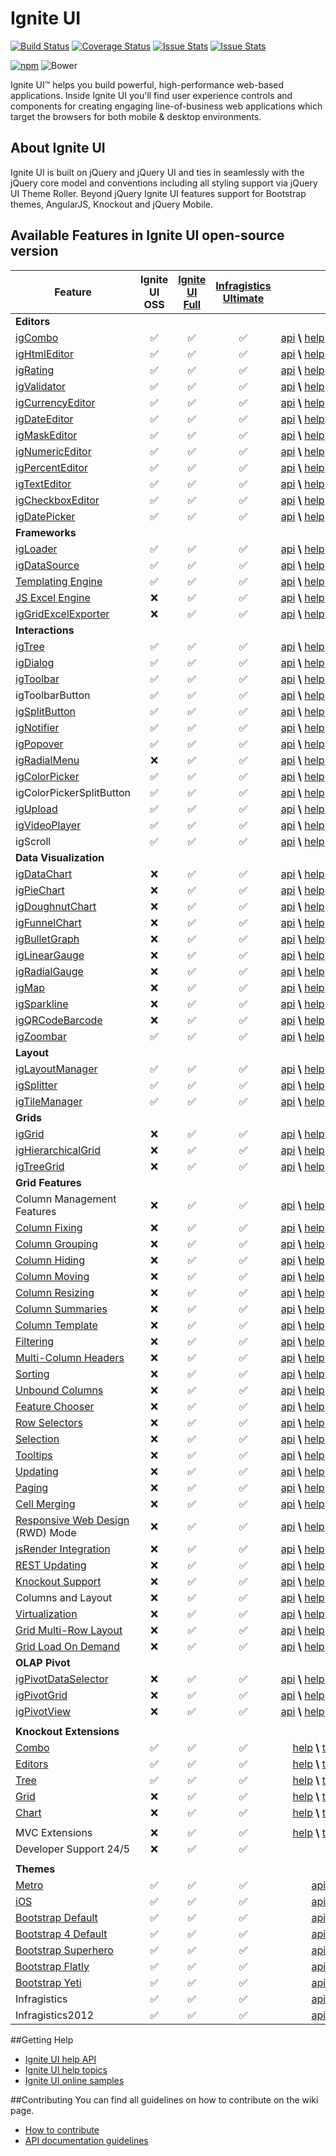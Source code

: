 # Ignite UI  
[![Build Status](https://travis-ci.org/IgniteUI/ignite-ui.svg?branch=master)](https://travis-ci.org/IgniteUI/ignite-ui)
[![Coverage Status](https://coveralls.io/repos/github/IgniteUI/ignite-ui/badge.svg?branch=master)](https://coveralls.io/github/IgniteUI/ignite-ui?branch=master)
[![Issue Stats](http://issuestats.com/github/IgniteUI/ignite-ui/badge/pr?style=flat)](http://issuestats.com/github/IgniteUI/ignite-ui)
[![Issue Stats](http://issuestats.com/github/IgniteUI/ignite-ui/badge/issue?style=flat)](http://issuestats.com/github/IgniteUI/ignite-ui)

[![npm](https://img.shields.io/npm/v/ignite-ui.svg?maxAge=2592000)](https://www.npmjs.com/package/ignite-ui)
![Bower](https://img.shields.io/bower/v/ignite-ui.svg?maxAge=2592000)


Ignite UI™ helps you build powerful, high-performance web-based applications. Inside Ignite UI you'll find user experience controls and components for creating engaging line-of-business web applications which target the browsers for both mobile & desktop environments.

## About  Ignite UI

Ignite UI is built on jQuery and jQuery UI and ties in seamlessly with the jQuery core model and conventions including all styling support via jQuery UI Theme Roller. Beyond jQuery Ignite UI features support for Bootstrap themes, AngularJS, Knockout and jQuery Mobile.

## Available Features in Ignite UI open-source version

|Feature																	|Ignite UI OSS		|[Ignite UI Full](http://www.igniteui.com)	|[Infragistics Ultimate](http://www.infragistics.com/products/ultimate)	|Help 																																																																			|
|---------------------------------------------------------------------------|:-----------------:|:-----------------------------------------:|:---------------------------------------------------------------------:|:-----------------------------------------------------------------------------------------------------------------------------------------------------------------------------------------------------------------------------------------------------------------------------:|
|**Editors**																|					|											|																		|																																																																				|
|[igCombo](http://www.igniteui.com/combo/overview)							|:white_check_mark:	|:white_check_mark:							|:white_check_mark:														|[api](http://www.igniteui.com/help/api/2016.1/ui.igcombo)&nbsp;**\\**&nbsp;[help](http://www.igniteui.com/help/igcombo-igcombo)&nbsp;**\\**&nbsp;[topics&nbsp;source](https://github.com/IgniteUI/help-topics/tree/16.1/topics/02_Controls/igCombo)														|
|[igHtmlEditor](http://www.igniteui.com/html-editor/overview)				|:white_check_mark:	|:white_check_mark:							|:white_check_mark:														|[api](http://www.igniteui.com/help/api/2016.1/ui.ightmleditor)&nbsp;**\\**&nbsp;[help](http://www.igniteui.com/help/ightmleditor-ightmleditor)&nbsp;**\\**&nbsp;[topics&nbsp;source](https://github.com/IgniteUI/help-topics/tree/16.1/topics/02_Controls/igHtmlEditor)									|
|[igRating](http://www.igniteui.com/rating/overview)						|:white_check_mark:	|:white_check_mark: 						|:white_check_mark:														|[api](http://www.igniteui.com/help/api/2016.1/mobile.igRating)&nbsp;**\\**&nbsp;[help]()&nbsp;**\\**&nbsp;[topics&nbsp;source]() |
|[igValidator](http://www.igniteui.com/validator/overview)					|:white_check_mark:	|:white_check_mark:							|:white_check_mark:														|[api](http://www.igniteui.com/help/api/2016.1/ui.igvalidator)&nbsp;**\\**&nbsp;[help](http://www.igniteui.com/help/igvalidator)&nbsp;**\\**&nbsp;[topics&nbsp;source](https://github.com/IgniteUI/help-topics/tree/16.1/topics/02_Controls/igValidator)													|
|[igCurrencyEditor](http://www.igniteui.com/editors/currency-editor)		|:white_check_mark:	|:white_check_mark: 						|:white_check_mark:														|[api](http://www.igniteui.com/help/api/2016.1/ui.igcurrencyeditor)&nbsp;**\\**&nbsp;[help](http://www.igniteui.com/help/igcurrencyeditor-igcurrencyeditor)&nbsp;**\\**&nbsp;[topics&nbsp;source](https://github.com/IgniteUI/help-topics/tree/16.1/topics/02_Controls/igEditors/00_igCurrencyEditor)	|
|[igDateEditor](http://www.igniteui.com/editors/date-editor)				|:white_check_mark:	|:white_check_mark:							|:white_check_mark:														|[api](http://www.igniteui.com/help/api/2016.1/ui.igdateeditor)&nbsp;**\\**&nbsp;[help](http://www.igniteui.com/help/igdateeditor-igdateeditor)&nbsp;**\\**&nbsp;[topics&nbsp;source](https://github.com/IgniteUI/help-topics/tree/16.1/topics/02_Controls/igEditors/01_igDateEditor)						|
|[igMaskEditor](http://www.igniteui.com/editors/mask-editor)				|:white_check_mark:	|:white_check_mark:		 					|:white_check_mark:														|[api](http://www.igniteui.com/help/api/2016.1/ui.igmaskeditor)&nbsp;**\\**&nbsp;[help](http://www.igniteui.com/help/igmaskeditor-igmaskeditor)&nbsp;**\\**&nbsp;[topics&nbsp;source](https://github.com/IgniteUI/help-topics/tree/16.1/topics/02_Controls/igEditors/02_igMaskEditor)					|
|[igNumericEditor](http://www.igniteui.com/editors/numeric-editor)			|:white_check_mark:	|:white_check_mark: 						|:white_check_mark:														|[api](http://www.igniteui.com/help/api/2016.1/ui.ignumericeditor)&nbsp;**\\**&nbsp;[help](http://www.igniteui.com/help/ignumericeditor-ignumericeditor)&nbsp;**\\**&nbsp;[topics&nbsp;source](https://github.com/IgniteUI/help-topics/tree/16.1/topics/02_Controls/igEditors/03_igNumericEditor)		|
|[igPercentEditor](http://www.igniteui.com/editors/percent-editor)			|:white_check_mark:	|:white_check_mark: 						|:white_check_mark:														|[api](http://www.igniteui.com/help/api/2016.1/ui.igpercenteditor)&nbsp;**\\**&nbsp;[help](http://www.igniteui.com/help/igpercenteditor-igpercenteditor)&nbsp;**\\**&nbsp;[topics&nbsp;source](https://github.com/IgniteUI/help-topics/tree/16.1/topics/02_Controls/igEditors/04_igPercentEditor)		|
|[igTextEditor](http://www.igniteui.com/editors/text-editor)				|:white_check_mark:	|:white_check_mark: 						|:white_check_mark:														|[api](http://www.igniteui.com/help/api/2016.1/ui.igtexteditor)&nbsp;**\\**&nbsp;[help](http://www.igniteui.com/help/igtexteditor-igtexteditor)&nbsp;**\\**&nbsp;[topics&nbsp;source](https://github.com/IgniteUI/help-topics/tree/16.1/topics/02_Controls/igEditors/05_igTextEditor)					|
|[igCheckboxEditor](http://www.igniteui.com/editors/checkbox-editor)		|:white_check_mark:	|:white_check_mark: 						|:white_check_mark:														|[api](http://www.igniteui.com/help/api/2016.1/ui.igcheckboxeditor)&nbsp;**\\**&nbsp;[help](http://www.igniteui.com/help/igcheckboxeditor-igcheckboxeditor)&nbsp;**\\**&nbsp;[topics&nbsp;source](https://github.com/IgniteUI/help-topics/tree/16.1/topics/02_Controls/igEditors/06_igCheckboxEditor)	|  
|[igDatePicker](http://www.igniteui.com/editors/date-picker-overview)		|:white_check_mark:	|:white_check_mark: 						|:white_check_mark:														|[api](http://www.igniteui.com/help/api/2016.1/ui.igdatepicker)&nbsp;**\\**&nbsp;[help](http://www.igniteui.com/help/igdatepicker-igdatepicker)&nbsp;**\\**&nbsp;[topics&nbsp;source](https://github.com/IgniteUI/help-topics/tree/16.1/topics/02_Controls/igEditors/07_igDatePicker)					|
|**Frameworks**																|					|											|																		|																																																																				|
|[igLoader](http://www.igniteui.com/loader/overview)						|:white_check_mark:	|:white_check_mark:							|:white_check_mark:														|[api](http://www.igniteui.com/help/api/2016.1/ig.loader)&nbsp;**\\**&nbsp;[help](http://www.igniteui.com/help/api/2016.1/ig.loader)&nbsp;**\\**&nbsp;[topics&nbsp;source](http://www.igniteui.com/help/using-infragistics-loader) |
|[igDataSource](http://www.igniteui.com/data-source/overview)				|:white_check_mark:	|:white_check_mark: 						|:white_check_mark:														|[api](http://www.igniteui.com/help/api/2016.1/ig.datasource)&nbsp;**\\**&nbsp;[help](http://www.igniteui.com/help/api/2016.1/ig.datasource)&nbsp;**\\**&nbsp;[topics&nbsp;source](http://www.igniteui.com/help/igdatasource-igdatasource-overview) |
|[Templating Engine](http://www.igniteui.com/templating-engine/conditional-templates)|:white_check_mark:		| :white_check_mark: 		|:white_check_mark:														|[api](http://www.igniteui.com/help/api/2016.1/)&nbsp;**\\**&nbsp;[help](http://www.igniteui.com/help/igtemplating-overview)&nbsp;**\\**&nbsp;[topics&nbsp;source](https://github.com/IgniteUI/help-topics/tree/16.1/topics/06_Infragistics-Templating-Engine) |
|[JS Excel Engine](http://www.igniteui.com/javascript-excel-library/overview)|:x:|:white_check_mark: 						|:white_check_mark:														|[api](http://www.igniteui.com/help/javascript-excel-library)&nbsp;**\\**&nbsp;[help](http://www.igniteui.com/help/using-the-javascript-excel-library)&nbsp;**\\**&nbsp;[topics&nbsp;source](https://github.com/IgniteUI/help-topics/blob/16.1/topics/09_JavaScript%20Excel%20Library/~JavaScript_Excel_Library.md) |
|[igGridExcelExporter](http://www.igniteui.com/grid/export-basic-grid)		|:x:	|:white_check_mark:							|:white_check_mark:														|[api](http://www.igniteui.com/help/api/2016.1/ig.gridexcelexporter)&nbsp;**\\**&nbsp;[help](http://www.igniteui.com/help/iggridexcelexporter-overview)&nbsp;**\\**&nbsp;[topics&nbsp;source](https://github.com/IgniteUI/help-topics/blob/16.1/topics/09_JavaScript%20Excel%20Library/~JavaScript_Excel_Library.md) |
|**Interactions**															|					|											|																		|					|
|[igTree](http://www.igniteui.com/tree/overview)							|:white_check_mark:	|:white_check_mark: 						|:white_check_mark:														|[api](http://www.igniteui.com/help/api/2016.1/ui.igtree)&nbsp;**\\**&nbsp;[help](http://www.igniteui.com/help/igtree-getting-started)&nbsp;**\\**&nbsp;[topics&nbsp;source](https://github.com/IgniteUI/help-topics/tree/16.1/topics/02_Controls/igTree) |
|[igDialog](http://www.igniteui.com/dialog-window/overview)					|:white_check_mark:	|:white_check_mark: 						|:white_check_mark:														|[api](http://www.igniteui.com/help/api/2016.1/ui.igdialog)&nbsp;**\\**&nbsp;[help](http://www.igniteui.com/help/igdialog)&nbsp;**\\**&nbsp;[topics&nbsp;source](https://github.com/IgniteUI/help-topics/tree/16.1/topics/02_Controls/igDialog) |
|[igToolbar](http://www.igniteui.com/html-editor/standalone-toolbar)		|:white_check_mark:	|:white_check_mark:							|:white_check_mark:														|[api](http://www.igniteui.com/help/api/2016.1/ui.igtoolbar)&nbsp;**\\**&nbsp;[help](http://www.igniteui.com/help/ightmleditor-configuring-toolbars-and-buttons)&nbsp;**\\**&nbsp;[topics&nbsp;source](https://github.com/IgniteUI/help-topics/tree/16.1/topics/02_Controls/igHtmlEditor/03_Custom%20Toolbars) |
|igToolbarButton															|:white_check_mark:	|:white_check_mark:							|:white_check_mark:														|[api](http://www.igniteui.com/help/api/2016.1/ui.igtoolbarbutton)&nbsp;**\\**&nbsp;[help](http://www.igniteui.com/help/ightmleditor-configuring-toolbars-and-buttons)&nbsp;**\\**&nbsp;[topics&nbsp;source](https://github.com/IgniteUI/help-topics/tree/16.1/topics/02_Controls/igHtmlEditor/03_Custom%20Toolbars) |
|[igSplitButton](http://www.igniteui.com/split-button/overview)				|:white_check_mark:	|:white_check_mark:							|:white_check_mark:														|[api](http://www.igniteui.com/help/api/2016.1/ui.igsplitbutton)&nbsp;**\\**&nbsp;[help]()&nbsp;**\\**&nbsp;[topics&nbsp;source]() |
|[igNotifier](http://www.igniteui.com/notifier/overview)					|:white_check_mark:	|:white_check_mark:							|:white_check_mark:														|[api](http://www.igniteui.com/help/api/2016.1/ui.ignotifier)&nbsp;**\\**&nbsp;[help](http://www.igniteui.com/help/ignotifier-overview)&nbsp;**\\**&nbsp;[topics&nbsp;source](https://github.com/IgniteUI/help-topics/tree/16.1/topics/02_Controls/igNotifier) |
|[igPopover](http://www.igniteui.com/popover/overview)						|:white_check_mark:	|:white_check_mark:							|:white_check_mark:														|[api](http://www.igniteui.com/help/api/2016.1/ui.igpopover)&nbsp;**\\**&nbsp;[help](http://www.igniteui.com/help/igpopover-landingpage)&nbsp;**\\**&nbsp;[topics&nbsp;source](https://github.com/IgniteUI/help-topics/tree/16.1/topics/02_Controls/igPopOver) |
|[igRadialMenu](http://www.igniteui.com/radial-menu/overview)				|:x:				|:white_check_mark: 						|:white_check_mark:														|[api](http://www.igniteui.com/help/api/2016.1/ui.igradialmenu)&nbsp;**\\**&nbsp;[help](http://www.igniteui.com/help/igradialmenu)&nbsp;**\\**&nbsp;[topics&nbsp;source](https://github.com/IgniteUI/help-topics/tree/16.1/topics/02_Controls/igRadialMenu) |
|[igColorPicker](http://www.igniteui.com/split-button/overview)				|:white_check_mark:	|:white_check_mark:							|:white_check_mark:														|[api](http://www.igniteui.com/help/api/2016.1/ui.igcolorpicker)&nbsp;**\\**&nbsp;[help]()&nbsp;**\\**&nbsp;[topics&nbsp;source]() |
|igColorPickerSplitButton													|:white_check_mark:	|:white_check_mark:							|:white_check_mark:														|[api](http://www.igniteui.com/help/api/2016.1/ui.igcolorpickersplitbutton)&nbsp;**\\**&nbsp;[help]()&nbsp;**\\**&nbsp;[topics&nbsp;source]() |
|[igUpload](http://www.igniteui.com/file-upload/overview)					|:white_check_mark:	|:white_check_mark:							|:white_check_mark:														|[api](http://www.igniteui.com/help/api/2016.1/)&nbsp;**\\**&nbsp;[help]()&nbsp;**\\**&nbsp;[topics&nbsp;source]() |
|[igVideoPlayer](http://www.igniteui.com/video-player/overview)				|:white_check_mark:	|:white_check_mark:							|:white_check_mark:														|[api](http://www.igniteui.com/help/api/2016.1/)&nbsp;**\\**&nbsp;[help]()&nbsp;**\\**&nbsp;[topics&nbsp;source]() |
|igScroll																	|:white_check_mark:	|:white_check_mark:							|:white_check_mark:														|[api](http://www.igniteui.com/help/api/2016.1/)&nbsp;**\\**&nbsp;[help]()&nbsp;**\\**&nbsp;[topics&nbsp;source]() |
|**Data Visualization**														|					|											|																		|					|
|[igDataChart](http://www.igniteui.com/data-chart/overview)					|:x:				|:white_check_mark: 						|:white_check_mark:														|[api](http://www.igniteui.com/help/api/2016.1/ui.igDataChart)&nbsp;**\\**&nbsp;[help]()&nbsp;**\\**&nbsp;[topics&nbsp;source]() |
|[igPieChart](http://www.igniteui.com/pie-chart/overview)					|:x:				|:white_check_mark: 						|:white_check_mark:														|[api](http://www.igniteui.com/help/api/2016.1/ui.igPieChart)&nbsp;**\\**&nbsp;[help]()&nbsp;**\\**&nbsp;[topics&nbsp;source]() |
|[igDoughnutChart](http://www.igniteui.com/doughnut-chart/overview)			|:x:				|:white_check_mark: 						|:white_check_mark:														|[api](http://www.igniteui.com/help/api/2016.1/ui.igdoughnutchart)&nbsp;**\\**&nbsp;[help]()&nbsp;**\\**&nbsp;[topics&nbsp;source]() |
|[igFunnelChart](http://www.igniteui.com/funnel-chart/overview)				|:x:				|:white_check_mark: 						|:white_check_mark:														|[api](http://www.igniteui.com/help/api/2016.1/ui.igfunnelchart)&nbsp;**\\**&nbsp;[help]()&nbsp;**\\**&nbsp;[topics&nbsp;source]() |
|[igBulletGraph](http://www.igniteui.com/bullet-graph/overview)				|:x:				|:white_check_mark:							|:white_check_mark:														|[api](http://www.igniteui.com/help/api/2016.1/ui.igbulletgraph)&nbsp;**\\**&nbsp;[help]()&nbsp;**\\**&nbsp;[topics&nbsp;source]() |
|[igLinearGauge](http://www.igniteui.com/linear-gauge/overview)				|:x:				|:white_check_mark: 						|:white_check_mark:														|[api](http://www.igniteui.com/help/api/2016.1/ui.iglineargauge)&nbsp;**\\**&nbsp;[help]()&nbsp;**\\**&nbsp;[topics&nbsp;source]() |
|[igRadialGauge](http://www.igniteui.com/radial-gauge/overview)				|:x:				|:white_check_mark:							|:white_check_mark:														|[api](http://www.igniteui.com/help/api/2016.1/ui.igradialgauge)&nbsp;**\\**&nbsp;[help]()&nbsp;**\\**&nbsp;[topics&nbsp;source]() |
|[igMap](http://www.igniteui.com/map/overview)								|:x:				|:white_check_mark: 						|:white_check_mark:														|[api](http://www.igniteui.com/help/api/2016.1/ui.igMap)&nbsp;**\\**&nbsp;[help]()&nbsp;**\\**&nbsp;[topics&nbsp;source]() |
|[igSparkline](http://www.igniteui.com/sparkline/overview)					|:x:				|:white_check_mark:							|:white_check_mark:														|[api](http://www.igniteui.com/help/api/2016.1/ui.igsparkline)&nbsp;**\\**&nbsp;[help]()&nbsp;**\\**&nbsp;[topics&nbsp;source]() |
|[igQRCodeBarcode](http://www.igniteui.com/barcode/configuring-the-qr-code-specific-settings)	|:x:				|:white_check_mark: 	|:white_check_mark:														|[api](http://www.igniteui.com/help/api/2016.1/ui.igqrcodebarcode)&nbsp;**\\**&nbsp;[help]()&nbsp;**\\**&nbsp;[topics&nbsp;source]() |
|[igZoombar](http://www.igniteui.com/zoombar/overview)						|:white_check_mark:	|:white_check_mark:							|:white_check_mark:														|[api](http://www.igniteui.com/help/api/2016.1/ui.igzoombar)&nbsp;**\\**&nbsp;[help]()&nbsp;**\\**&nbsp;[topics&nbsp;source]() |
|**Layout**																	|					|											|																		|					|
|[igLayoutManager](http://www.igniteui.com/layout-manager/overview)			|:white_check_mark:	|:white_check_mark: 						|:white_check_mark:														|[api](http://www.igniteui.com/help/api/2016.1/ui.iglayoutmanager)&nbsp;**\\**&nbsp;[help]()&nbsp;**\\**&nbsp;[topics&nbsp;source]() |
|[igSplitter](http://www.igniteui.com/splitter/overview)					|:white_check_mark:	|:white_check_mark: 						|:white_check_mark:														|[api](http://www.igniteui.com/help/api/2016.1/ui.igsplitter)&nbsp;**\\**&nbsp;[help]()&nbsp;**\\**&nbsp;[topics&nbsp;source]() |
|[igTileManager](http://www.igniteui.com/tile-manager/overview)				|:white_check_mark:	|:white_check_mark: 						|:white_check_mark:														|[api](http://www.igniteui.com/help/api/2016.1/ui.igtilemanager)&nbsp;**\\**&nbsp;[help]()&nbsp;**\\**&nbsp;[topics&nbsp;source]() |
|**Grids**																	|					|											|																		|					|
|[igGrid](http://www.igniteui.com/grid/overview)							|:x:				|:white_check_mark: 						|:white_check_mark:														|[api](http://www.igniteui.com/help/api/2016.1/ui.iggrid)&nbsp;**\\**&nbsp;[help]()&nbsp;**\\**&nbsp;[topics&nbsp;source]() |
|[igHierarchicalGrid](http://www.igniteui.com/hierarchical-grid/overview)	|:x:				|:white_check_mark:							|:white_check_mark:														|[api](http://www.igniteui.com/help/api/2016.1/ui.iggrid_hg)&nbsp;**\\**&nbsp;[help]()&nbsp;**\\**&nbsp;[topics&nbsp;source]() |
|[igTreeGrid](http://www.igniteui.com/tree-grid/overview)					|:x:				|:white_check_mark: 						|:white_check_mark:														|[api](http://www.igniteui.com/help/api/2016.1/ui.igtreegrid)&nbsp;**\\**&nbsp;[help]()&nbsp;**\\**&nbsp;[topics&nbsp;source]() |
|**Grid Features**															|					|											|																		|					|
|Column Management Features													|:x:				|:white_check_mark:							|:white_check_mark:														|[api](http://www.igniteui.com/help/api/2016.1/ui.igGrid)&nbsp;**\\**&nbsp;[help](http://www.igniteui.com/help/iggrid-columnmanagementfeatures-landingpage)&nbsp;**\\**&nbsp;[topics&nbsp;source](https://github.com/IgniteUI/help-topics/blob/16.1/topics/02_Controls/igGrid/03_Features/00_Columns/~igGrid_ColumnManagementFeatures_LandingPage.md) |
|[Column Fixing](http://www.igniteui.com/grid/column-fixing)				|:x:				|:white_check_mark:							|:white_check_mark:														|[api](http://www.igniteui.com/help/api/2016.1/ui.iggridcolumnfixing)&nbsp;**\\**&nbsp;[help](http://www.igniteui.com/help/iggrid-columnfixing-landingpage)&nbsp;**\\**&nbsp;[topics&nbsp;source](https://github.com/IgniteUI/help-topics/tree/16.1/topics/02_Controls/igGrid/03_Features/00_Columns/00_Fixing) |
|[Column Grouping](http://www.igniteui.com/grid/grouping-customization)		|:x:				|:white_check_mark:							|:white_check_mark:														|[api](http://www.igniteui.com/help/api/2016.1/ui.iggridgroupby)&nbsp;**\\**&nbsp;[help](http://www.igniteui.com/help/iggrid-groupby)&nbsp;**\\**&nbsp;[topics&nbsp;source](https://github.com/IgniteUI/help-topics/tree/16.1/topics/02_Controls/igGrid/03_Features/00_Columns/01_Grouping) |
|[Column Hiding](http://www.igniteui.com/grid/column-hiding)				|:x:				|:white_check_mark:							|:white_check_mark:														|[api](http://www.igniteui.com/help/api/2016.1/ui.iggridhiding)&nbsp;**\\**&nbsp;[help](http://www.igniteui.com/help/iggrid-column-hiding)&nbsp;**\\**&nbsp;[topics&nbsp;source](https://github.com/IgniteUI/help-topics/tree/16.1/topics/02_Controls/igGrid/03_Features/00_Columns/02_Hiding) |
|[Column Moving](http://www.igniteui.com/grid/column-moving)				|:x:				|:white_check_mark:							|:white_check_mark:														|[api](http://www.igniteui.com/help/api/2016.1/ui.iggridcolumnmoving)&nbsp;**\\**&nbsp;[help](http://www.igniteui.com/help/iggrid-columnmoving-landingpage)&nbsp;**\\**&nbsp;[topics&nbsp;source](https://github.com/IgniteUI/help-topics/tree/16.1/topics/02_Controls/igGrid/03_Features/00_Columns/03_Moving) |
|[Column Resizing](http://www.igniteui.com/grid/column-resizing)			|:x:				|:white_check_mark:							|:white_check_mark:														|[api](http://www.igniteui.com/help/api/2016.1/ui.iggridresizing)&nbsp;**\\**&nbsp;[help](http://www.igniteui.com/help/iggrid-column-resizing)&nbsp;**\\**&nbsp;[topics&nbsp;source](https://github.com/IgniteUI/help-topics/blob/16.1/topics/02_Controls/igGrid/03_Features/00_Columns/04_igGrid_Column_Resizing.md) |
|[Column Summaries](http://www.igniteui.com/grid/summaries)					|:x:				|:white_check_mark:							|:white_check_mark:														|[api](http://www.igniteui.com/help/api/2016.1/ui.iggridsummaries)&nbsp;**\\**&nbsp;[help](http://www.igniteui.com/help/iggrid-column-summaries)&nbsp;**\\**&nbsp;[topics&nbsp;source](https://github.com/IgniteUI/help-topics/tree/16.1/topics/02_Controls/igGrid/03_Features/00_Columns/05_Summaries) |
|[Column Template](http://www.igniteui.com/grid/column-template)			|:x:				|:white_check_mark:							|:white_check_mark:														|[api](http://www.igniteui.com/help/api/2016.1/ui.igGrid)&nbsp;**\\**&nbsp;[help](http://www.igniteui.com/help/iggrid-column-template)&nbsp;**\\**&nbsp;[topics&nbsp;source](https://github.com/IgniteUI/help-topics/tree/16.1/topics/02_Controls/igGrid/03_Features/00_Columns/06_Template) |
|[Filtering](http://www.igniteui.com/grid/simple-filtering)					|:x:				|:white_check_mark:							|:white_check_mark:														|[api](http://www.igniteui.com/help/api/2016.1/ui.iggridfiltering)&nbsp;**\\**&nbsp;[help](http://www.igniteui.com/help/iggrid-filtering)&nbsp;**\\**&nbsp;[topics&nbsp;source](https://github.com/IgniteUI/help-topics/blob/16.1/topics/02_Controls/igGrid/03_Features/00_Columns/07_igGrid_Filtering.md) |
|[Multi-Column Headers](http://www.igniteui.com/grid/multi-column-headers)	|:x:				|:white_check_mark:							|:white_check_mark:														|[api](http://www.igniteui.com/help/api/2016.1/ui.iggridmulticolumnheaders)&nbsp;**\\**&nbsp;[help](http://www.igniteui.com/help/iggrid-multicolumnheaders-landingpage)&nbsp;**\\**&nbsp;[topics&nbsp;source](https://github.com/IgniteUI/help-topics/tree/16.1/topics/02_Controls/igGrid/03_Features/00_Columns/08_Multi-Headers) |
|[Sorting](http://www.igniteui.com/grid/sorting-remote)						|:x:				|:white_check_mark:							|:white_check_mark:														|[api](http://www.igniteui.com/help/api/2016.1/ui.iggridsorting)&nbsp;**\\**&nbsp;[help](http://www.igniteui.com/help/iggrid-sorting)&nbsp;**\\**&nbsp;[topics&nbsp;source](https://github.com/IgniteUI/help-topics/tree/16.1/topics/02_Controls/igGrid/03_Features/00_Columns/09_Sorting) |
|[Unbound Columns](http://www.igniteui.com/grid/unbound-column)				|:x:				|:white_check_mark:							|:white_check_mark:														|[api](http://www.igniteui.com/help/api/2016.1/ui.igGrid)&nbsp;**\\**&nbsp;[help](http://www.igniteui.com/help/iggrid-unboundcolumns-landing-page)&nbsp;**\\**&nbsp;[topics&nbsp;source](https://github.com/IgniteUI/help-topics/tree/16.1/topics/02_Controls/igGrid/03_Features/00_Columns/10_Unbound) |
|[Feature Chooser](http://www.igniteui.com/grid/feature-chooser)			|:x:				|:white_check_mark:							|:white_check_mark:														|[api](http://www.igniteui.com/help/api/2016.1/ui.igGrid)&nbsp;**\\**&nbsp;[help](http://www.igniteui.com/help/iggrid-feature-chooser)&nbsp;**\\**&nbsp;[topics&nbsp;source](https://github.com/IgniteUI/help-topics/blob/16.1/topics/02_Controls/igGrid/03_Features/01_igGrid_Feature_Chooser.md) |
|[Row Selectors](http://www.igniteui.com/grid/row-selectors)				|:x:				|:white_check_mark:							|:white_check_mark:														|[api](http://www.igniteui.com/help/api/2016.1/ui.iggridrowselectors)&nbsp;**\\**&nbsp;[help](http://www.igniteui.com/help/iggrid-row-selectors)&nbsp;**\\**&nbsp;[topics&nbsp;source](https://github.com/IgniteUI/help-topics/tree/16.1/topics/02_Controls/igGrid/03_Features/02_Row%20Selectors) |
|[Selection](http://www.igniteui.com/grid/selection)						|:x:				|:white_check_mark:							|:white_check_mark:														|[api](http://www.igniteui.com/help/api/2016.1/ui.iggridselection)&nbsp;**\\**&nbsp;[help](http://www.igniteui.com/help/iggrid-selection)&nbsp;**\\**&nbsp;[topics&nbsp;source](https://github.com/IgniteUI/help-topics/tree/16.1/topics/02_Controls/igGrid/03_Features/03_Selection) |
|[Tooltips](http://www.igniteui.com/grid/tooltips)							|:x:				|:white_check_mark:							|:white_check_mark:														|[api](http://www.igniteui.com/help/api/2016.1/ui.iggridtooltips)&nbsp;**\\**&nbsp;[help](http://www.igniteui.com/help/iggrid-tooltips)&nbsp;**\\**&nbsp;[topics&nbsp;source](https://github.com/IgniteUI/help-topics/tree/16.1/topics/02_Controls/igGrid/03_Features/04_Tooltips) |
|[Updating](http://www.igniteui.com/grid/basic-editing)						|:x:				|:white_check_mark:							|:white_check_mark:														|[api](http://www.igniteui.com/help/api/2016.1/ui.iggridupdating)&nbsp;**\\**&nbsp;[help](http://www.igniteui.com/help/iggrid-updating-landingpage)&nbsp;**\\**&nbsp;[topics&nbsp;source](https://github.com/IgniteUI/help-topics/tree/16.1/topics/02_Controls/igGrid/03_Features/05_Updating) |
|[Paging](http://www.igniteui.com/grid/paging)								|:x:				|:white_check_mark:							|:white_check_mark:														|[api](http://www.igniteui.com/help/api/2016.1/ui.iggridpaging)&nbsp;**\\**&nbsp;[help](http://www.igniteui.com/help/iggrid-paging)&nbsp;**\\**&nbsp;[topics&nbsp;source](https://github.com/IgniteUI/help-topics/blob/16.1/topics/02_Controls/igGrid/03_Features/06_igGrid_Paging.md) |
|[Cell Merging](http://www.igniteui.com/grid/cell-merging)					|:x:				|:white_check_mark:							|:white_check_mark:														|[api](http://www.igniteui.com/help/api/2016.1/ui.iggridcellmerging)&nbsp;**\\**&nbsp;[help](http://www.igniteui.com/help/iggrid-cellmerging-landingpage)&nbsp;**\\**&nbsp;[topics&nbsp;source](https://github.com/IgniteUI/help-topics/tree/16.1/topics/02_Controls/igGrid/03_Features/07_Cell%20Merging) |
|[Responsive Web Design](http://www.igniteui.com/grid/responsive-web-design-mode) (RWD) Mode|:x:|:white_check_mark:							|:white_check_mark:														|[api](http://www.igniteui.com/help/api/2016.1/ui.igGrid)&nbsp;**\\**&nbsp;[help](http://www.igniteui.com/help/iggrid-responsive-web-design-mode-landingpage)&nbsp;**\\**&nbsp;[topics&nbsp;source](https://github.com/IgniteUI/help-topics/tree/16.1/topics/02_Controls/igGrid/03_Features/08_Responsive) |
|[jsRender Integration](http://www.igniteui.com/grid/jsrender-integration)	|:x:				|:white_check_mark:							|:white_check_mark:														|[api](http://www.igniteui.com/help/api/2016.1/ui.igGrid)&nbsp;**\\**&nbsp;[help](http://www.igniteui.com/help/iggrid-jsrender-integration)&nbsp;**\\**&nbsp;[topics&nbsp;source](https://github.com/IgniteUI/help-topics/blob/16.1/topics/02_Controls/igGrid/03_Features/09_igGrid_jsRender_Integration.md) |
|[REST Updating](http://www.igniteui.com/grid/rest-editing)					|:x:				|:white_check_mark:							|:white_check_mark:														|[api](http://www.igniteui.com/help/api/2016.1/ui.iggridupdating)&nbsp;**\\**&nbsp;[help](http://www.igniteui.com/help/iggrid-rest-updating)&nbsp;**\\**&nbsp;[topics&nbsp;source](https://github.com/IgniteUI/help-topics/blob/16.1/topics/02_Controls/igGrid/03_Features/10_igGrid_REST_Updating.md) |
|[Knockout Support](http://www.igniteui.com/grid/bind-grid-with-ko)			|:x:				|:white_check_mark:							|:white_check_mark:														|[api](http://www.igniteui.com/help/api/2016.1/ui.igGrid)&nbsp;**\\**&nbsp;[help](http://www.igniteui.com/help/iggrid-configuring-knockout-support)&nbsp;**\\**&nbsp;[topics&nbsp;source](https://github.com/IgniteUI/help-topics/blob/16.1/topics/02_Controls/igGrid/03_Features/11_igGrid_Configuring_Knockout_Support.md) |
|Columns and Layout															|:x:				|:white_check_mark:							|:white_check_mark:														|[api](http://www.igniteui.com/help/api/2016.1/ui.igGrid)&nbsp;**\\**&nbsp;[help](http://www.igniteui.com/help/iggrid-columns-and-layout)&nbsp;**\\**&nbsp;[topics&nbsp;source](https://github.com/IgniteUI/help-topics/blob/16.1/topics/02_Controls/igGrid/03_Features/12_igGrid_Columns_and_Layout.md) |
|[Virtualization](http://www.igniteui.com/grid/virtualization-fixed)		|:x:				|:white_check_mark:							|:white_check_mark:														|[api](http://www.igniteui.com/help/api/2016.1/ui.iggrid#options:virtualization)&nbsp;**\\**&nbsp;[help](http://www.igniteui.com/help/iggrid-virtualization)&nbsp;**\\**&nbsp;[topics&nbsp;source](https://github.com/IgniteUI/help-topics/tree/16.1/topics/02_Controls/igGrid/03_Features/13_Virtualization) |
|[Grid Multi-Row Layout](http://www.igniteui.com/grid/multi-row-layout)		|:x:				|:white_check_mark:							|:white_check_mark:														|[api](http://www.igniteui.com/help/api/2016.1/ui.igGrid)&nbsp;**\\**&nbsp;[help](http://www.igniteui.com/help/iggrid-multirowlayout)&nbsp;**\\**&nbsp;[topics&nbsp;source](https://github.com/IgniteUI/help-topics/blob/16.1/topics/02_Controls/igGrid/03_Features/16_igGrid_MultiRowLayout.md) |
|[Grid Load On Demand](http://www.igniteui.com/grid/append-rows-on-demand)	|:x:				|:white_check_mark:							|:white_check_mark:														|[api](http://www.igniteui.com/help/api/2016.1/ui.igGrid)&nbsp;**\\**&nbsp;[help](http://www.igniteui.com/help/append-rows-on-demand-overview)&nbsp;**\\**&nbsp;[topics&nbsp;source](https://github.com/IgniteUI/help-topics/blob/16.1/topics/02_Controls/igGrid/03_Features/15_Append_Rows_On_Demand_Overview.md) |
|**OLAP Pivot**																|					|											|																		|					|
|[igPivotDataSelector](http://www.igniteui.com/pivot-data-selector/overview)|:x:				|:white_check_mark: 						|:white_check_mark:														|[api](http://www.igniteui.com/help/api/2016.1/ui.igPivotDataSelector)&nbsp;**\\**&nbsp;[help](http://www.igniteui.com/help/igpivotdataselector)&nbsp;**\\**&nbsp;[topics&nbsp;source](https://github.com/IgniteUI/help-topics/tree/16.1/topics/02_Controls/igPivotDataSelector) |
|[igPivotGrid](http://www.igniteui.com/pivot-grid/overview)					|:x:				|:white_check_mark:							|:white_check_mark:														|[api](http://www.igniteui.com/help/api/2016.1/ui.igPivotGrid)&nbsp;**\\**&nbsp;[help](http://www.igniteui.com/help/igpivotgrid)&nbsp;**\\**&nbsp;[topics&nbsp;source](https://github.com/IgniteUI/help-topics/tree/16.1/topics/02_Controls/igPivotGrid) |
|[igPivotView](http://www.igniteui.com/pivot-view/overview)					|:x:				|:white_check_mark:							|:white_check_mark:														|[api](http://www.igniteui.com/help/api/2016.1/ui.igPivotView)&nbsp;**\\**&nbsp;[help](http://www.igniteui.com/help/igpivotview)&nbsp;**\\**&nbsp;[topics&nbsp;source](https://github.com/IgniteUI/help-topics/tree/16.1/topics/02_Controls/igPivotView) |
|																			|					|											|																		|					|
|**Knockout Extensions**													|					|											|																		|					|
|[Combo](http://www.igniteui.com/combo/bind-combo-with-ko)					|:white_check_mark:	|:white_check_mark:							|:white_check_mark:														|[help](http://www.igniteui.com/help/igcombo-knockoutjs-support) **\\** [topics&nbsp;source](https://github.com/IgniteUI/help-topics/blob/16.1/topics/02_Controls/igCombo/04_Configuring/04_igCombo_KnockoutJS_Support.md) |
|[Editors](http://www.igniteui.com/editors/bind-editors-with-ko)			|:white_check_mark:	|:white_check_mark:							|:white_check_mark:														|[help](http://www.igniteui.com/help/configuring-knockout-support-(editors)) **\\** [topics&nbsp;source](https://github.com/IgniteUI/help-topics/blob/16.1/topics/02_Controls/igEditors/Config/02_Configuring%20Knockout%20Support%20(Editors).md) |
|[Tree](http://www.igniteui.com/tree/bind-tree-with-ko)						|:white_check_mark:	|:white_check_mark:							|:white_check_mark:														|[help](http://www.igniteui.com/help/igtree-knockoutjs-support) **\\** [topics&nbsp;source](https://github.com/IgniteUI/help-topics/blob/16.1/topics/02_Controls/igTree/13_igTree_KnockoutJS_Support.md) |
|[Grid](http://www.igniteui.com/grid/bind-grid-with-ko)						|:x:				|:white_check_mark:							|:white_check_mark:														|[help](http://www.igniteui.com/help/iggrid-configuring-knockout-support) **\\** [topics&nbsp;source](https://github.com/IgniteUI/help-topics/blob/16.1/topics/02_Controls/igGrid/03_Features/11_igGrid_Configuring_Knockout_Support.md) |
|[Chart](http://www.igniteui.com/data-chart/bind-data-chart-with-ko)		|:x:				|:white_check_mark:							|:white_check_mark:														|[help](http://www.igniteui.com/help/igdatachart-knockoutjs-support) **\\** [topics&nbsp;source](https://github.com/IgniteUI/help-topics/blob/16.1/topics/02_Controls/igDataChart/04_Configuring/05_igDataChart_KnockoutJS_Support.md) |
|																			|					|											|																		|					|
|MVC Extensions																|:x:	            |:white_check_mark: 						|:white_check_mark:														|[help](http://www.igniteui.com/help/asp.net-mvc-landingpage) **\\** [topics&nbsp;source](https://github.com/IgniteUI/help-topics/tree/16.1/topics/05_ASP-NET-MVC)|
|Developer Support 24/5														|:x:				|:white_check_mark: 						|:white_check_mark:														||
|																			|					|											|																		|					|
|**Themes**													                |					|											|																		|					|
|[Metro](http://www.igniteui.com/themes/metro)					            |:white_check_mark:	|:white_check_mark:							|:white_check_mark:														|[api](http://www.igniteui.com/help/deployment-guide-styling-and-theming) **\\** [source](https://github.com/IgniteUI/ignite-ui/tree/master/src/css/themes/metro) |
|[iOS](http://www.igniteui.com/themes/ios)					                |:white_check_mark:	|:white_check_mark:							|:white_check_mark:														|[api](http://www.igniteui.com/help/deployment-guide-styling-and-theming) **\\** [source](https://github.com/IgniteUI/ignite-ui/tree/master/src/css/themes/ios) |
|[Bootstrap Default](http://www.igniteui.com/themes/bootstrap-default)		|:white_check_mark:	|:white_check_mark:							|:white_check_mark:														|[api](http://www.igniteui.com/help/deployment-guide-styling-and-theming) **\\** [source](https://github.com/IgniteUI/ignite-ui/tree/master/src/css/themes/bootstrap) |
|[Bootstrap 4 Default](http://www.igniteui.com/themes/bootstrap4-default)	|:white_check_mark:	|:white_check_mark:							|:white_check_mark:														|[api](http://www.igniteui.com/help/deployment-guide-styling-and-theming) **\\** [source](https://github.com/IgniteUI/ignite-ui/tree/master/src/css/themes/bootstrap4) |
|[Bootstrap Superhero](http://www.igniteui.com/themes/bootstrap-superhero)	|:white_check_mark:	|:white_check_mark:							|:white_check_mark:														|[api](http://www.igniteui.com/help/deployment-guide-styling-and-theming) **\\** [source](https://github.com/IgniteUI/ignite-ui/tree/master/src/css/themes/superhero) |
|[Bootstrap Flatly](http://www.igniteui.com/themes/bootstrap-flatly)		|:white_check_mark:	|:white_check_mark:							|:white_check_mark:														|[api](http://www.igniteui.com/help/deployment-guide-styling-and-theming) **\\** [source](https://github.com/IgniteUI/ignite-ui/tree/master/src/css/themes/flatly) |
|[Bootstrap Yeti](http://www.igniteui.com/themes/bootstrap-yeti)			|:white_check_mark:	|:white_check_mark:							|:white_check_mark:														|[api](http://www.igniteui.com/help/deployment-guide-styling-and-theming) **\\** [source](https://github.com/IgniteUI/ignite-ui/tree/master/src/css/themes/yeti) |
|Infragistics       			                                            |:white_check_mark:	|:white_check_mark:							|:white_check_mark:														|[api](http://www.igniteui.com/help/deployment-guide-styling-and-theming) **\\** [source](https://github.com/IgniteUI/ignite-ui/tree/master/src/css/themes/infragistics) |
|Infragistics2012				                                            |:white_check_mark:	|:white_check_mark:							|:white_check_mark:														|[api](http://www.igniteui.com/help/deployment-guide-styling-and-theming) **\\** [source](https://github.com/IgniteUI/ignite-ui/tree/master/src/css/themes/infragistics2012) |


##Getting Help

* [Ignite UI help API](http://www.igniteui.com/help/api/2016.1/)
* [Ignite UI help topics](http://www.igniteui.com/help/)
* [Ignite UI online samples](http://www.igniteui.com/)

##Contributing
You can find all guidelines on how to contribute on the wiki page.  
* [How to contribute](https://github.com/IgniteUI/ignite-ui/wiki/Contributing-to-Ignite-UI)  
* [API documentation guidelines](https://github.com/IgniteUI/ignite-ui/wiki/API-Documentation-Guidelines)
